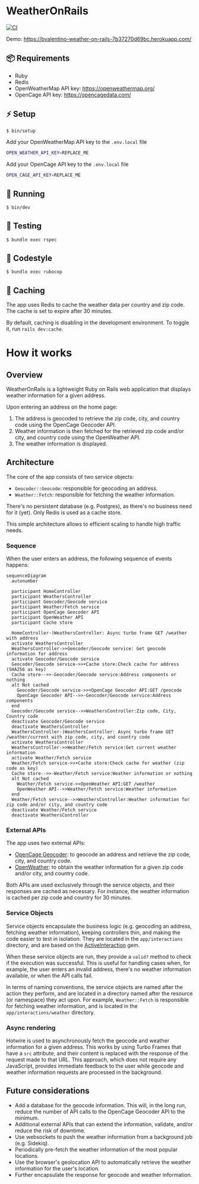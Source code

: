 # WeatherOnRails

[![CI](https://github.com/bvalentino/weather-on-rails/actions/workflows/.ruby.yml/badge.svg)](https://github.com/bvalentino/weather-on-rails/actions/workflows/.ruby.yml)

Demo: https://bvalentino-weather-on-rails-7b37270d69bc.herokuapp.com/

## 📦 Requirements

- Ruby
- Redis
- OpenWeatherMap API key: https://openweathermap.org/
- OpenCage API key: https://opencagedata.com/

## ⚡️ Setup

```bash
$ bin/setup
```

Add your OpenWeatherMap API key to the `.env.local` file

```bash
OPEN_WEATHER_API_KEY=REPLACE_ME
```

Add your OpenCage API key to the `.env.local` file

```bash
OPEN_CAGE_API_KEY=REPLACE_ME
```

## 🚀 Running

```bash
$ bin/dev
```

## 🧪 Testing

```bash
$ bundle exec rspec
```

## 📝 Codestyle

```bash
$ bundle exec rubocop
```

## 💽 Caching

The app uses Redis to cache the weather data per country and zip code. The cache is set to expire after 30 minutes.

By default, caching is disabling in the development environment. To toggle it, run `rails dev:cache`.

# How it works

## Overview

WeatherOnRails is a lightweight Ruby on Rails web application that displays weather information for a given address.

Upon entering an address on the home page:

1. The address is geocoded to retrieve the zip code, city, and country code using the OpenCage Geocoder API.
2. Weather information is then fetched for the retrieved zip code and/or city, and country code using the OpenWeather API.
3. The weather information is displayed.

## Architecture

The core of the app consists of two service objects:

- `Geocoder::Geocode`: responsible for geocoding an address.
- `Weather::Fetch`: responsible for fetching the weather information.

There's no persistent database (e.g. Postgres), as there's no business need for it (yet). Only Redis is used as a cache store.

This simple architecture allows to efficient scaling to handle high traffic needs.

### Sequence

When the user enters an address, the following sequence of events happens:

```mermaid
sequenceDiagram
  autonumber

  participant HomeController
  participant WeathersController
  participant Geocoder/Geocode service
  participant Weather/Fetch service
  participant OpenCage Geocoder API
  participant OpenWeather API
  participant Cache store

  HomeController-)WeathersController: Async turbo frame GET /weather with address
  activate WeathersController
  WeathersController->>Geocoder/Geocode service: Get geocode information for address
  activate Geocoder/Geocode service
  Geocoder/Geocode service->>+Cache store:Check cache for address (SHA256 as key)
  Cache store-->>-Geocoder/Geocode service:Address components or nothing
  alt Not cached
    Geocoder/Geocode service->>+OpenCage Geocoder API:GET /geocode
    OpenCage Geocoder API-->>-Geocoder/Geocode service:Address components
  end
  Geocoder/Geocode service-->>WeathersController:Zip code, City, Country code
  deactivate Geocoder/Geocode service
  deactivate WeathersController
  WeathersController-)WeathersController: Async turbo frame GET /weather/current with zip code, city, and country code
  activate WeathersController
  WeathersController->>Weather/Fetch service:Get current weather information
  activate Weather/Fetch service
  Weather/Fetch service->>+Cache store:Check cache for weather (zip code as key)
  Cache store-->>-Weather/Fetch service:Weather information or nothing
  alt Not cached
    Weather/Fetch service->>OpenWeather API:GET /weather
    OpenWeather API-->>Weather/Fetch service:Weather information
  end
  Weather/Fetch service-->>WeathersController:Weather information for zip code and/or city, and country code
  deactivate Weather/Fetch service
  deactivate WeathersController
```

### External APIs

The app uses two external APIs:

- [OpenCage Geocoder](https://opencagedata.com/api): to geocode an address and retrieve the zip code, city, and country code.
- [OpenWeather](https://openweathermap.org/api): to obtain the weather information for a given zip code and/or city, and country code.

Both APIs are used exclusively through the service objects, and their responses are cached as necessary.
For instance, the weather information is cached per zip code and country for 30 minutes.

### Service Objects

Service objects encapsulate the business logic (e.g. geocoding an address, fetching weather information), keeping controllers thin, and making the code easier to test in isolation.
They are located in the `app/interactions` directory, and are based on the [ActiveInteraction](https://github.com/AaronLasseigne/active_interaction) gem.

When these service objects are run, they provide a `valid?` method to check if the execution was successful. This is useful for handling cases when, for example, the user enters an invalid address, there's no weather information available, or when the API calls fail.

In terms of naming conventions, the service objects are named after the action they perform, and are located in a directory named after the resource (or namespace) they act upon. For example, `Weather::Fetch` is responsible for fetching weather information, and is located in the `app/interactions/weather` directory.

### Async rendering

Hotwire is used to asynchronously fetch the geocode and weather information for a given address.
This works by using Turbo Frames that have a `src` attribute, and their content is replaced with the response of the request made to that URL.
This approach, which does not require any JavaScript, provides immediate feedback to the user while geocode and weather information requests are processed in the background.

## Future considerations

- Add a database for the geocode information. This will, in the long run, reduce the number of API calls to the OpenCage Geocoder API to the minimum.
- Additional external APIs that can extend the information, validate, and/or reduce the risk of downtime.
- Use websockets to push the weather information from a background job (e.g. Sidekiq).
- Periodically pre-fetch the weather information of the most popular locations.
- Use the browser's geolocation API to automatically retrieve the weather information for the user's location.
- Further encapsulate the response for geocode and weather information.
